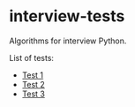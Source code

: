 # interview-tests
Algorithms for interview Python.

List of tests:

* [Test 1](https://github.com/johnidm/interview-tests/tree/master/test-one)
* [Test 2](https://github.com/johnidm/interview-tests/tree/master/test-two)
* [Test 3](https://github.com/johnidm/interview-tests/tree/master/test-three)
